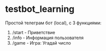 # testbot_learning

Простой телеграм бот (local), с 3 функциями:
1. /start - Приветствие
2. /info - Информация пользователя
3. /game - Игра: Угадай число
